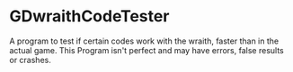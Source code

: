 # GDwraithCodeTester
A program to test if certain codes work with the wraith, faster than in the actual game.
This Program isn't perfect and may have errors, false results or crashes.
